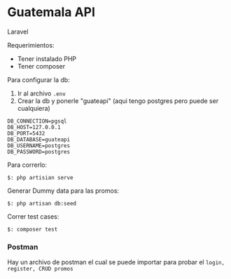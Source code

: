 # Guatemala API
Laravel

Requerimientos:

- Tener instalado PHP
- Tener composer 

Para configurar la db:

1. Ir al archivo `.env`
2. Crear la db y ponerle "guateapi" (aqui tengo postgres pero puede ser cualquiera)
```
DB_CONNECTION=pgsql
DB_HOST=127.0.0.1
DB_PORT=5432
DB_DATABASE=guateapi
DB_USERNAME=postgres
DB_PASSWORD=postgres
```

Para correrlo:

```
$: php artisian serve
```

Generar Dummy data para las promos:

```
$: php artisan db:seed 
```

Correr test cases:

```
$: composer test
```


### Postman
Hay un archivo de postman el cual se puede importar para probar el `login, register, CRUD promos`

